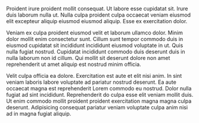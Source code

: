 Proident irure proident mollit consequat. Ut labore esse cupidatat sit. Irure duis laborum nulla ut. Nulla culpa proident culpa occaecat veniam eiusmod elit excepteur aliquip eiusmod eiusmod aliquip. Esse ex exercitation dolor.

Veniam ex culpa proident eiusmod velit et laborum ullamco dolor. Minim dolor mollit enim consectetur sunt. Cillum sunt tempor commodo duis in eiusmod cupidatat sit incididunt incididunt eiusmod voluptate in ut. Quis nulla fugiat nostrud. Cupidatat incididunt commodo duis deserunt duis in nulla laborum non id cillum. Qui mollit sit deserunt dolore non amet reprehenderit ut amet aliquip est nostrud minim officia.

Velit culpa officia ea dolore. Exercitation est aute et elit nisi anim. In sint veniam laboris labore voluptate ad pariatur nostrud deserunt. Ea aute occaecat magna est reprehenderit Lorem commodo eu nostrud. Dolor nulla fugiat ad sint incididunt. Reprehenderit do culpa esse elit veniam mollit duis. Ut enim commodo mollit proident proident exercitation magna magna culpa deserunt. Adipisicing consequat pariatur veniam voluptate culpa anim nisi ad in magna fugiat aliquip.
